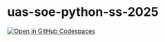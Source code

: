 # uas-soe-python-ss-2025

[![Open in GitHub Codespaces](https://github.com/codespaces/badge.svg)](https://codespaces.new/cellularegg/uas-soe-python-ss-2025?ref=feat/assignment)
